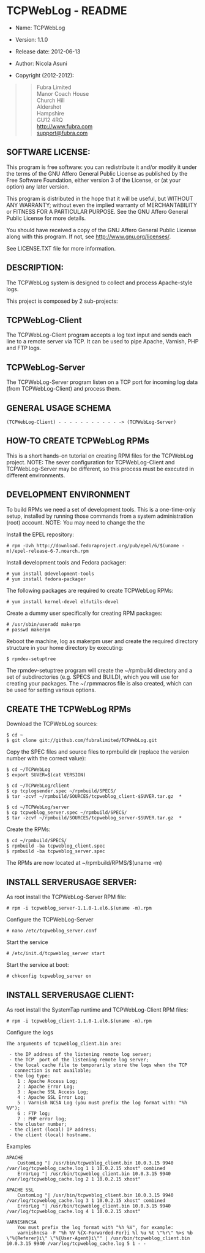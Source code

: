TCPWebLog - README
====================

+ Name: TCPWebLog

+ Version: 1.1.0

+ Release date: 2012-06-13

+ Author: Nicola Asuni

+ Copyright (2012-2012):

> > Fubra Limited  
> > Manor Coach House  
> > Church Hill  
> > Aldershot  
> > Hampshire  
> > GU12 4RQ  
> > <http://www.fubra.com>  
> > <support@fubra.com>  


SOFTWARE LICENSE:
-----------------

This program is free software: you can redistribute it and/or modify it under the terms of the GNU Affero General Public License as published by the Free Software Foundation, either version 3 of the License, or (at your option) any later version.

This program is distributed in the hope that it will be useful, but WITHOUT ANY WARRANTY; without even the implied warranty of MERCHANTABILITY or FITNESS FOR A PARTICULAR PURPOSE.  See the GNU Affero General Public License for more details.

You should have received a copy of the GNU Affero General Public License along with this program.  If not, see <http://www.gnu.org/licenses/>.

See LICENSE.TXT file for more information.


DESCRIPTION:
------------

The TCPWebLog system is designed to collect and process Apache-style logs.

This project is composed by 2 sub-projects:


## TCPWebLog-Client ##

The TCPWebLog-Client program accepts a log text input and sends each line to a 
remote server via TCP. It can be used to pipe Apache, Varnish, PHP and FTP logs.


## TCPWebLog-Server ##

The TCPWebLog-Server program listen on a TCP port for incoming log data 
(from TCPWebLog-Client) and process them.


## GENERAL USAGE SCHEMA ##
	
	(TCPWebLog-Client) - - - - - - - - - - - -> (TCPWebLog-Server)



HOW-TO CREATE TCPWebLog RPMs
------------------------------

This is a short hands-on tutorial on creating RPM files for the TCPWebLog project.
NOTE: The sever configuration for TCPWebLog-Client and TCPWebLog-Server may be different, so this process must be executed in different environments.


## DEVELOPMENT ENVIRONMENT ##

To build RPMs we need a set of development tools.
This is a one-time-only setup, installed by running those commands from a system administration (root) account.
NOTE: You may need to change the the 
	
Install the EPEL repository:

	# rpm -Uvh http://download.fedoraproject.org/pub/epel/6/$(uname -m)/epel-release-6-7.noarch.rpm

Install development tools and Fedora packager:

	# yum install @development-tools
	# yum install fedora-packager

The following packages are required to create TCPWebLog RPMs:

	# yum install kernel-devel elfutils-devel

Create a dummy user specifically for creating RPM packages:

	# /usr/sbin/useradd makerpm
	# passwd makerpm

Reboot the machine, log as makerpm user and create the required directory structure in your home directory by executing: 

	$ rpmdev-setuptree

The rpmdev-setuptree program will create the ~/rpmbuild directory and a set of subdirectories (e.g. SPECS and BUILD), which you will use for creating your packages. The ~/.rpmmacros file is also created, which can be used for setting various options. 


## CREATE THE TCPWebLog RPMs ##

Download the TCPWebLog sources:

	$ cd ~
	$ git clone git://github.com/fubralimited/TCPWebLog.git

Copy the SPEC files and source files to rpmbuild dir (replace the version number with the correct value):
	
	$ cd ~/TCPWebLog
	$ export SUVER=$(cat VERSION) 
	
	$ cd ~/TCPWebLog/client
	$ cp tcplogsender.spec ~/rpmbuild/SPECS/
	$ tar -zcvf ~/rpmbuild/SOURCES/tcpweblog_client-$SUVER.tar.gz  *
	
	$ cd ~/TCPWebLog/server
	$ cp tcpweblog_server.spec ~/rpmbuild/SPECS/
	$ tar -zcvf ~/rpmbuild/SOURCES/tcpweblog_server-$SUVER.tar.gz  *

Create the RPMs:

	$ cd ~/rpmbuild/SPECS/
	$ rpmbuild -ba tcpweblog_client.spec
	$ rpmbuild -ba tcpweblog_server.spec


The RPMs are now located at ~/rpmbuild/RPMS/$(uname -m)


INSTALL SERVERUSAGE SERVER:
---------------------------

As root install the TCPWebLog-Server RPM file:

	# rpm -i tcpweblog_server-1.1.0-1.el6.$(uname -m).rpm 
	
Configure the TCPWebLog-Server

	# nano /etc/tcpweblog_server.conf

Start the service

	# /etc/init.d/tcpweblog_server start

Start the service at boot:

	# chkconfig tcpweblog_server on

INSTALL SERVERUSAGE CLIENT:
---------------------------

As root install the SystemTap runtime and TCPWebLog-Client RPM files:

	# rpm -i tcpweblog_client-1.1.0-1.el6.$(uname -m).rpm
	
Configure the logs

	The arguments of tcpweblog_client.bin are:

	 - the IP address of the listening remote log server;
	 - the TCP	port of the listening remote log server;
	 - the local cache file to temporarily store the logs when the TCP
	   connection is not available;
	 - the log type:
		1 : Apache Access Log;
		2 : Apache Error Log;
		3 : Apache SSL Access Log;
		4 : Apache SSL Error Log;
		5 : Varnish NCSA Log (you must prefix the log format with: "%h %V");
		6 : FTP log;
		7 : PHP error log;
	 - the cluster number;
	 - the client (local) IP address;
	 - the client (local) hostname.

Examples

	APACHE
		CustomLog "| /usr/bin/tcpweblog_client.bin 10.0.3.15 9940 /var/log/tcpweblog_cache.log 1 1 10.0.2.15 xhost" combined
		ErrorLog "| /usr/bin/tcpweblog_client.bin 10.0.3.15 9940 /var/log/tcpweblog_cache.log 2 1 10.0.2.15 xhost"

	APACHE SSL
		CustomLog "| /usr/bin/tcpweblog_client.bin 10.0.3.15 9940 /var/log/tcpweblog_cache.log 3 1 10.0.2.15 xhost" combined
		ErrorLog "| /usr/bin/tcpweblog_client.bin 10.0.3.15 9940 /var/log/tcpweblog_cache.log 4 1 10.0.2.15 xhost"

	VARNISHNCSA
		You must prefix the log format with "%h %V", for example:
		varnishncsa -F "%h %V %{X-Forwarded-For}i %l %u %t \"%r\" %>s %b \"%{Referer}i\" \"%{User-Agent}i\"" | /usr/bin/tcpweblog_client.bin 10.0.3.15 9940 /var/log/tcpweblog_cache.log 5 1 - -


